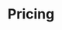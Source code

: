 ---
title: Pricing
layout: pricing
draft: false
plans:
- title: Basic Plan
  subtitle: Best For Individuals and Startups
  price: ₹15,000/
  type: month
  features:
    - 30 content credits
    - 24/7 Tech Support
    - Unlimited edits
    
  button:
    label: Get started
    link: "/contact"

- title: Professional Plan
  subtitle: Best For Small and Medium Enterprises
  price: ₹20,000/
  type: month
  recommended: true
  features:
    - 60 content credits
    - 24/7 Tech support
    - Unlimited edits
    - SEO Site audit
  button:
    label: Get started
    link: "/contact"

# - title: Business Plan
#   subtitle: Best For Large Enterprises
#   price: Get in touch
#   type:
#   features:
#     - Custom for your own business
#   button:
#     label: Get started
#     link: "/contact"

call_to_action:
  title: Need a larger plan?
  content: If you are a large enterprise, get in touch.
  image: '/images/cta.svg'
  button:
    enable: true
    label: "Contact Us"
    link: "/contact"
    
---